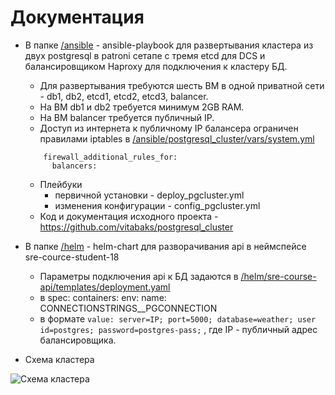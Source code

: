 # Документация

* В папке [/ansible](/ansible) - ansible-playbook для развертывания кластера из двух postgresql в patroni сетапе с тремя etcd для DCS и балансировщиком Haproxy для подключения к кластеру БД.
  * Для развертывания требуются шесть ВМ в одной приватной сети - db1, db2, etcd1, etcd2, etcd3, balancer.
  * На ВМ db1 и db2 требуется минимум 2GB RAM.
  * На ВМ balancer требуется публичный IP.
  * Доступ из интернета к публичному IP балансера ограничен правилами iptables в [/ansible/postgresql_cluster/vars/system.yml](/ansible/postgresql_cluster/vars/system.yml)
  ```
      firewall_additional_rules_for:
        balancers:
  ```
    * Плейбуки
      * первичной установки - deploy_pgcluster.yml
      * изменения конфигурации - config_pgcluster.yml
    * Код и документация исходного проекта - https://github.com/vitabaks/postgresql_cluster
  
* В папке [/helm](/helm) - helm-chart для разворачивания api в неймспейсе sre-cource-student-18
  * Параметры подключения api к БД задаются в [/helm/sre-course-api/templates/deployment.yaml](/helm/sre-course-api/templates/deployment.yaml)
  * в spec: containers: env: name: CONNECTIONSTRINGS__PGCONNECTION
  * в формате 
  ``` value: server=IP; port=5000; database=weather; user id=postgres; password=postgres-pass; ```
  , где IP - публичный адрес балансировщика.

* Схема кластера
<picture>
  <img alt="Схема кластера" src="image.png">
</picture>
